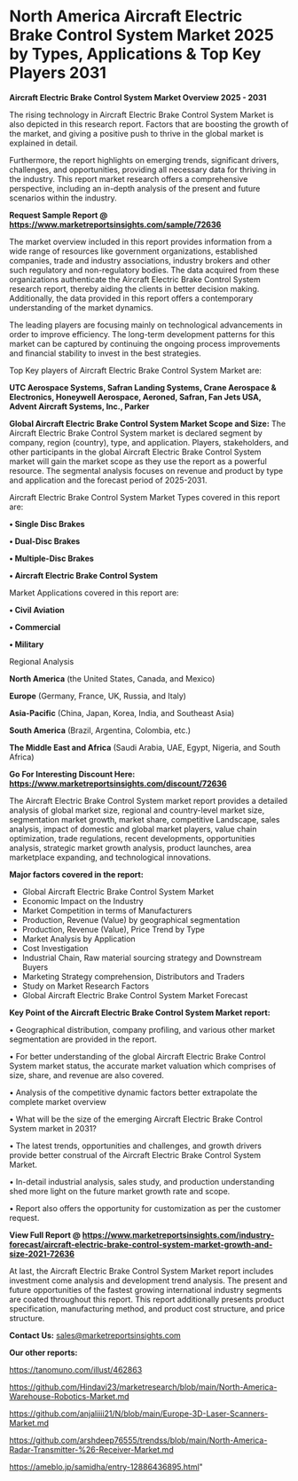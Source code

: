 # North America Aircraft Electric Brake Control System Market 2025 by Types, Applications & Top Key Players 2031

<Strong> Aircraft Electric Brake Control System Market Overview 2025 - 2031</strong>

The rising technology in Aircraft Electric Brake Control System Market is also depicted in this research report. Factors that are boosting the growth of the market, and giving a positive push to thrive in the global market is explained in detail.

Furthermore, the report highlights on emerging trends, significant drivers, challenges, and opportunities, providing all necessary data for thriving in the industry. This report market research offers a comprehensive perspective, including an in-depth analysis of the present and future scenarios within the industry.

<strong>Request Sample Report @ <a href=https://www.marketreportsinsights.com/sample/72636>https://www.marketreportsinsights.com/sample/72636</a></strong>

The market overview included in this report provides information from a wide range of resources like government organizations, established companies, trade and industry associations, industry brokers and other such regulatory and non-regulatory bodies. The data acquired from these organizations authenticate the Aircraft Electric Brake Control System research report, thereby aiding the clients in better decision making. Additionally, the data provided in this report offers a contemporary understanding of the market dynamics.

The leading players are focusing mainly on technological advancements in order to improve efficiency. The long-term development patterns for this market can be captured by continuing the ongoing process improvements and financial stability to invest in the best strategies.

Top Key players of Aircraft Electric Brake Control System Market are:

<strong>UTC Aerospace Systems, Safran Landing Systems, Crane Aerospace & Electronics, Honeywell Aerospace, Aeroned, Safran, Fan Jets USA, Advent Aircraft Systems, Inc., Parker</strong>

<strong><b>Global Aircraft Electric Brake Control System Market Scope and Size:</b></strong>
The Aircraft Electric Brake Control System market is declared segment by company, region (country), type, and application. Players, stakeholders, and other participants in the global Aircraft Electric Brake Control System market will gain the market scope as they use the report as a powerful resource. The segmental analysis focuses on revenue and product by type and application and the forecast period of 2025-2031.

Aircraft Electric Brake Control System Market Types covered in this report are:

<strong>• Single Disc Brakes

• Dual-Disc Brakes

• Multiple-Disc Brakes

• Aircraft Electric Brake Control System</strong>

Market Applications covered in this report are:

<strong>• Civil Aviation

• Commercial

• Military</strong> 

Regional Analysis

<strong>North America</strong> (the United States, Canada, and Mexico)

<strong>Europe</strong> (Germany, France, UK, Russia, and Italy)

<strong>Asia-Pacific</strong> (China, Japan, Korea, India, and Southeast Asia)

<strong>South America</strong> (Brazil, Argentina, Colombia, etc.)

<strong>The Middle East and Africa</strong> (Saudi Arabia, UAE, Egypt, Nigeria, and South Africa)

<strong>Go For Interesting Discount Here: <a href=https://www.marketreportsinsights.com/discount/72636>https://www.marketreportsinsights.com/discount/72636</a></strong>

The Aircraft Electric Brake Control System market report provides a detailed analysis of global market size, regional and country-level market size, segmentation market growth, market share, competitive Landscape, sales analysis, impact of domestic and global market players, value chain optimization, trade regulations, recent developments, opportunities analysis, strategic market growth analysis, product launches, area marketplace expanding, and technological innovations.

<strong><b>Major factors covered in the report:</b></strong>
<ul>
  <li>Global Aircraft Electric Brake Control System Market </li>
  <li>Economic Impact on the Industry</li>
  <li>Market Competition in terms of Manufacturers</li>
  <li>Production, Revenue (Value) by geographical segmentation</li>
  <li>Production, Revenue (Value), Price Trend by Type</li>
  <li>Market Analysis by Application</li>
  <li>Cost Investigation</li>
  <li>Industrial Chain, Raw material sourcing strategy and Downstream Buyers</li>
  <li>Marketing Strategy comprehension, Distributors and Traders</li>
  <li>Study on Market Research Factors</li>
  <li>Global Aircraft Electric Brake Control System Market Forecast</li>
</ul>

<strong><b>Key Point of the Aircraft Electric Brake Control System Market report:</b></strong>

• Geographical distribution, company profiling, and various other market segmentation are provided in the report.

• For better understanding of the global Aircraft Electric Brake Control System market status, the accurate market valuation which comprises of size, share, and revenue are also covered.

• Analysis of the competitive dynamic factors better extrapolate the complete market overview

• What will be the size of the emerging Aircraft Electric Brake Control System market in 2031?

• The latest trends, opportunities and challenges, and growth drivers provide better construal of the Aircraft Electric Brake Control System Market.

• In-detail industrial analysis, sales study, and production understanding shed more light on the future market growth rate and scope.

• Report also offers the opportunity for customization as per the customer request.

<strong><b>View Full Report @ <a href=https://www.marketreportsinsights.com/industry-forecast/aircraft-electric-brake-control-system-market-growth-and-size-2021-72636>https://www.marketreportsinsights.com/industry-forecast/aircraft-electric-brake-control-system-market-growth-and-size-2021-72636</a></b></strong>


At last, the Aircraft Electric Brake Control System Market report includes investment come analysis and development trend analysis. The present and future opportunities of the fastest growing international industry segments are coated throughout this report. This report additionally presents product specification, manufacturing method, and product cost structure, and price structure.

<strong>Contact Us:</strong>
sales@marketreportsinsights.com

<strong>Our other reports:</strong>

<a href=https://tanomuno.com/illust/462863>https://tanomuno.com/illust/462863</a>

<a href=https://github.com/Hindavi23/marketresearch/blob/main/North-America-Warehouse-Robotics-Market.md>https://github.com/Hindavi23/marketresearch/blob/main/North-America-Warehouse-Robotics-Market.md</a>

<a href=https://github.com/anjaliiii21/N/blob/main/Europe-3D-Laser-Scanners-Market.md>https://github.com/anjaliiii21/N/blob/main/Europe-3D-Laser-Scanners-Market.md</a>

<a href=https://github.com/arshdeep76555/trendss/blob/main/North-America-Radar-Transmitter-%26-Receiver-Market.md>https://github.com/arshdeep76555/trendss/blob/main/North-America-Radar-Transmitter-%26-Receiver-Market.md</a>

<a href=https://ameblo.jp/samidha/entry-12886436895.html>https://ameblo.jp/samidha/entry-12886436895.html</a>"
